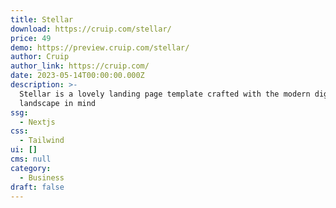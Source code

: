 ```yaml
---
title: Stellar
download: https://cruip.com/stellar/
price: 49
demo: https://preview.cruip.com/stellar/
author: Cruip
author_link: https://cruip.com/
date: 2023-05-14T00:00:00.000Z
description: >-
  Stellar is a lovely landing page template crafted with the modern digital
  landscape in mind
ssg:
  - Nextjs
css:
  - Tailwind
ui: []
cms: null
category:
  - Business
draft: false
---
```

